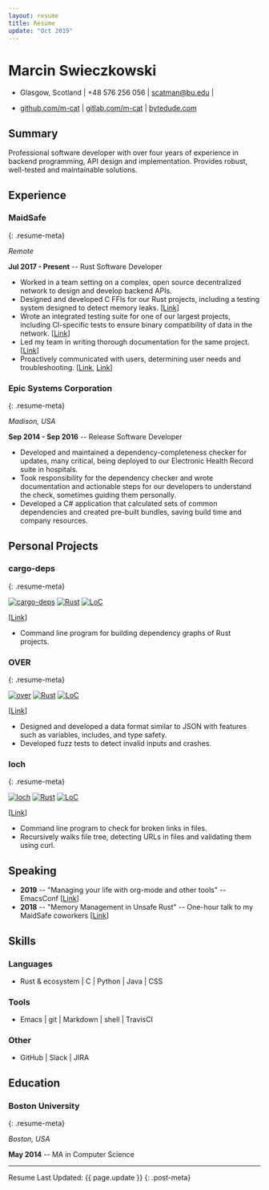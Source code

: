```yaml
---
layout: resume
title: Resume
update: "Oct 2019"
---
```


# Marcin Swieczkowski

- Glasgow, Scotland \| +48 576 256 056 \| [scatman@bu.edu](mailto:scatman@bu.edu) |

- [github.com/m-cat](https://github.com/m-cat) \| [gitlab.com/m-cat](https://gitlab.com/m-cat) \| [bytedude.com](https://bytedude.com)

## Summary

Professional software developer with over four years of experience in backend programming, API design and implementation. Provides robust, well-tested and maintainable solutions.

## Experience

### MaidSafe
{: .resume-meta}

*Remote*

**Jul 2017 - Present** -- Rust Software Developer

- Worked in a team setting on a complex, open source decentralized network to design and develop backend APIs.
- Designed and developed C FFIs for our Rust projects, including a testing system designed to detect memory leaks. [[Link](https://github.com/maidsafe/safe_client_libs/wiki/FFI-overview)]
- Wrote an integrated testing suite for one of our largest projects, including CI-specific tests to ensure binary compatibility of data in the network. [[Link](https://github.com/maidsafe/safe_client_libs/wiki/Binary-compatibility-tests)]
- Led my team in writing thorough documentation for the same project. [[Link](https://github.com/maidsafe/safe_client_libs/wiki)]
- Proactively communicated with users, determining user needs and troubleshooting. [[Link](https://safenetforum.org/u/marcin/summary), [Link](https://forum.safedev.org/u/marcin/summary)]

### Epic Systems Corporation
{: .resume-meta}

*Madison, USA*

**Sep 2014 - Sep 2016** -- Release Software Developer

- Developed and maintained a dependency-completeness checker for updates, many critical, being deployed to our Electronic Health Record suite in hospitals.
- Took responsibility for the dependency checker and wrote documentation and actionable steps for our developers to understand the check, sometimes guiding them personally.
- Developed a C# application that calculated sets of common dependencies and created pre-built bundles, saving build time and company resources.

## Personal Projects

### cargo-deps
{: .resume-meta}

[![cargo-deps](https://img.shields.io/github/stars/m-cat/cargo-deps.svg)](https://github.com/m-cat/cargo-deps) [![Rust](https://img.shields.io/badge/language-rust-orange.svg)](https://www.rust-lang.org/) [![LoC](https://tokei.rs/b1/github/m-cat/cargo-deps)](https://github.com/m-cat/cargo-deps)

[[Link](https://github.com/m-cat/cargo-deps)]

- Command line program for building dependency graphs of Rust projects.

### OVER
{: .resume-meta}

[![over](https://img.shields.io/github/stars/m-cat/over.svg)](https://github.com/m-cat/over) [![Rust](https://img.shields.io/badge/language-rust-orange.svg)](https://www.rust-lang.org/) [![LoC](https://tokei.rs/b1/github/m-cat/over)](https://github.com/m-cat/over)

[[Link](https://github.com/m-cat/over)]

- Designed and developed a data format similar to JSON with features such as variables, includes, and type safety.
- Developed fuzz tests to detect invalid inputs and crashes.

### loch
{: .resume-meta}

[![loch](https://img.shields.io/github/stars/m-cat/loch.svg)](https://github.com/m-cat/loch) [![Rust](https://img.shields.io/badge/language-rust-orange.svg)](https://www.rust-lang.org/) [![LoC](https://tokei.rs/b1/github/m-cat/loch)](https://github.com/m-cat/loch)

[[Link](https://github.com/m-cat/loch)]

- Command line program to check for broken links in files.
- Recursively walks file tree, detecting URLs in files and validating them using curl.

## Speaking

- **2019** -- "Managing your life with org-mode and other tools" -- EmacsConf [[Link](https://emacsconf.org/2019/schedule)]
- **2018** -- "Memory Management in Unsafe Rust" -- One-hour talk to my MaidSafe coworkers [[Link](https://github.com/m-cat/unsafe-rust)]

## Skills

### Languages

- Rust & ecosystem \| C \| Python \| Java \| CSS

### Tools

- Emacs \| git \| Markdown \| shell \| TravisCI

### Other

- GitHub \| Slack \| JIRA

## Education

### Boston University
{: .resume-meta}

*Boston, USA*

**May 2014** -- MA in Computer Science

---

Resume Last Updated: {{ page.update }}
{: .post-meta}
